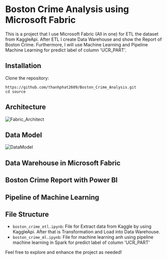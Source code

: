 # Boston Crime Analysis using Microsoft Fabric

This is a project that I use Microsoft Fabric (All in one) for ETL the dataset from KaggleApi. After ETL I create Data Warehouse and show the Report of Boston Crime. Furthermore, I will use Machine Learning and Pipeline Machine Learning for predict label of column 'UCR_PART'.

## Installation

Clone the repository:

```
https://github.com/thanhphat2609/Boston_Crime_Analysis.git
cd source
```

## Architecture
![Fabric_Architect](https://github.com/thanhphat2609/Uber_Analytics/assets/84914537/af1f1c7e-cc73-40bf-b4de-baedc16365b4)

## Data Model
![DataModel](https://github.com/thanhphat2609/Boston_Crime_Analysis/assets/84914537/3076ea0f-d880-42db-8510-300a06d7e796)

## Data Warehouse in Microsoft Fabric

## Boston Crime Report with Power BI

## Pipeline of Machine Learning

## File Structure

- `boston_crime_etl.ipynb`: File for Extract data from Kaggle by using KaggleApi. After that is Transformation and Load into Data Warehouse.
- `boston_crime_ml.ipynb`: File for machine learning anh using pipeline machine learning in Spark for predict label of column 'UCR_PART'

Feel free to explore and enhance the project as needed!

